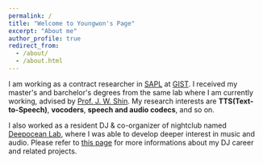 ```yaml
---
permalink: /
title: "Welcome to Youngwon's Page"
excerpt: "About me"
author_profile: true
redirect_from: 
  - /about/
  - /about.html
---
```


I am working as a contract researcher in [SAPL](https://sapl.gist.ac.kr/) at [GIST](https://www.gist.ac.kr/en/main.html). I received my master's and barchelor's degrees from the same lab where I am currently working, advised by [Prof. J. W. Shin](https://sapl.gist.ac.kr/professor). My research interests are **TTS(Text-to-Speech)**, **vocoders**, **speech and audio codecs**, and so on. 

I also worked as a resident DJ & co-organizer of nightclub named [Deepocean Lab](https://www.instagram.com/deepoceanlab_gwangju/?hl=en), where I was able to develop deeper interest in music and audio. Please refer to [this page](https://youngwonchoi.notion.site/ROWON-5d2ebd9bdb964d1a8c689370583659e8) for more informations about my DJ career and related projects.